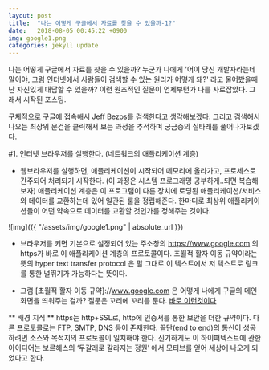 ```yaml
---
layout: post
title:  "나는 어떻게 구글에서 자료를 찾을 수 있을까-1?"
date:   2018-08-05 00:45:22 +0900
img: google1.png
categories: jekyll update
---
```

나는 어떻게 구글에서 자료를 찾을 수 있을까? 누군가 나에게 '어이 당신 개발자라는데 말이야, 그럼 인터넷에서 사람들이 검색할 수 있는 원리가 어떻게 돼?' 라고 물어봤을때 난 자신있게 대답할 수 있을까? 이런 원초적인 질문이 언제부턴가 나를 사로잡았다. 그래서 시작된 포스팅.

구체적으로 구글에 접속해서 Jeff Bezos를 검색한다고 생각해보겠다. 그리고 검색해서 나오는 최상위 문건을 클릭해서 보는 과정을 추적하며 궁금증의 실타래를 풀어나가보겠다.

#1.	인터넷 브라우저를 실행한다. (네트워크의 애플리케이션 계층)
-	웹브라우저를 실행하면, 애플리케이션이 시작되어 메모리에 올라가고, 프로세스로 간주되어 처리되기 시작한다. (이 과정은 시스템 프로그래밍 공부하게..되면 복습해보자) 애플리케이션 계층은 이 프로그램이 다른 장치에 로딩된 애플리케이션/서비스와 데이터를 교환하는데 있어 일관된 룰을 정립해준다. 한마디로 최상위 애플리케이션들이 어떤 약속으로 데이터를 교환할 것인가를 정해주는 것이다. 
 
 ![img]({{ "/assets/img/google1.png" | absolute_url }})
 
-	브라우저를 키면 기본으로 설정되어 있는 주소창의 https://www.google.com 의 https가 바로 이 애플리케이션 계층의 프로토콜이다. 초월적 활자 이동 규약이라는 뜻의 hyper text transfer protocol 은 말 그대로 이 텍스트에서 저 텍스트로 링크를 통한 널뛰기가 가능하다는 뜻이다. 

-	그럼 [초월적 활자 이동 규약]://www.google.com 은 어떻게 나에게 구글의 메인 화면을 띄워주는 걸까? 질문은 꼬리에 꼬리를 문다. [바로 이런것이다](http://tlonist.github.io/jekyll/update/2018/08/05/how-can-we-search-2.html)


** 배경 지식 **
https는 http+SSL로, http에 인증서를 통한 보안을 더한 규약이다. 다른 프로토콜로는 FTP, SMTP, DNS 등이 존재한다. 끝단(end to end)의 통신이 성공하려면 소스와 목적지의 프로토콜이 일치해야 한다. 신기하게도 이 하이퍼텍스트에 관한 아이디어는 보르헤스의 ‘두갈래로 갈라지는 정원’ 에서 모티브를 얻어 세상에 나오게 되었다고 한다.



[jekyll-docs]: https://jekyllrb.com/docs/home
[jekyll-gh]:   https://github.com/jekyll/jekyll
[jekyll-talk]: https://talk.jekyllrb.com/
